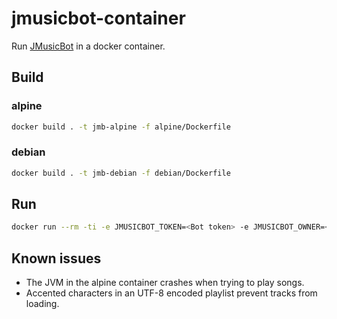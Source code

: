 # jmusicbot-container

Run [JMusicBot](https://github.com/jagrosh/MusicBot) in a docker container.

## Build

### alpine

```sh
docker build . -t jmb-alpine -f alpine/Dockerfile
```

### debian

```sh
docker build . -t jmb-debian -f debian/Dockerfile
```

## Run

```sh
docker run --rm -ti -e JMUSICBOT_TOKEN=<Bot token> -e JMUSICBOT_OWNER=<Discord User Id> -v <Local music directory>:/music jmb-debian
```

## Known issues

- The JVM in the alpine container crashes when trying to play songs.
- Accented characters in an UTF-8 encoded playlist prevent tracks from loading.

